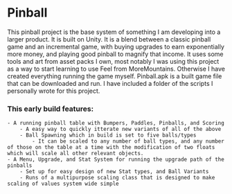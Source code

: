 # Pinball
This pinball project is the base system of something I am developing into a larger product. It is built on Unity.
It is a blend between a classic pinball game and an incremental game, with buying upgrades to earn exponentially more money, and playing good pinball to magnify that income.
It uses some tools and art from asset packs I own, most notably I was using this project as a way to start learning to use Feel from MoreMountains. Otherwise I have created everything running the game myself.
Pinball.apk is a built game file that can be downloaded and run.
I have included a folder of the scripts I personally wrote for this project.

### This early build features:
    - A running pinball table with Bumpers, Paddles, Pinballs, and Scoring
        - A easy way to quickly itterate new variants of all of the above
        - Ball Spawning which in build is set to five balls/types
            - It can be scaled to any number of ball types, and any number of those on the table at a time with the modification of two floats which will scale all other relevant objects.
    - A Menu, Upgrade, and Stat System for running the upgrade path of the pinballs
        - Set up for easy design of new Stat types, and Ball Variants
        - Runs of a multipurpose scaling class that is designed to make scaling of values system wide simple

